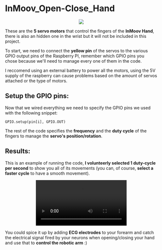 # InMoov_Open-Close_Hand
<p align="center">
  <img src="https://github.com/user-attachments/assets/016c200e-f48a-4107-b3a2-5134c767d68c" />
</p>

These are the **5 servo motors** that control the fingers of the **InMoov Hand**, there is also an hidden one in the wrist but it will not be included in this project.

To start, we need to connect the **yellow pin** of the servos to the various GPIO output pins of the Raspberry PI, remember which GPIO pins you chose because we'll need to manage every one of them in the code.

I reccomend using an external battery to power all the motors, using the 5V supply of the raspberry can cause problems based on the amount of servos attached or the type of motors.

## Setup the GPIO pins:
Now that we wired everything we need to specify the GPIO pins we used with the following snippet:
```
GPIO.setup(pin[i], GPIO.OUT)
```
The rest of the code specifies the **frequency** and the **duty cycle** of the fingers to manage the **servo's position/rotation**.

## Results:
This is an example of running the code, **I volunteerly selected 1 duty-cycle per second** to show you all of its movements (you can, of course, **select a faster cycle** to have a smooth movement).
<div align="center">
  <video src="https://github.com/user-attachments/assets/9d59aa13-8255-4aba-8b2d-7a78535746e5" />
</div>
    
You could spice it up by adding **ECG electrodes** to your forearm and catch the electrical signal fired by your neurons when opening/closing your hand and use that to **control the robotic arm** :)
